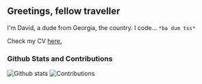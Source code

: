 ## Greetings, fellow traveller

I'm David, a dude from Georgia, the country. I code... `*ba dum tss*`

Check my CV [here.](https://memory-hunter.github.io/memory-hunter/)

### Github Stats and Contributions
![Github stats](https://github-readme-stats.vercel.app/api?username=memory-hunter&show_icons=true&hide_border=true) ![Contributions](https://github-contributor-stats.vercel.app/api?username=memory-hunter&limit=5)

